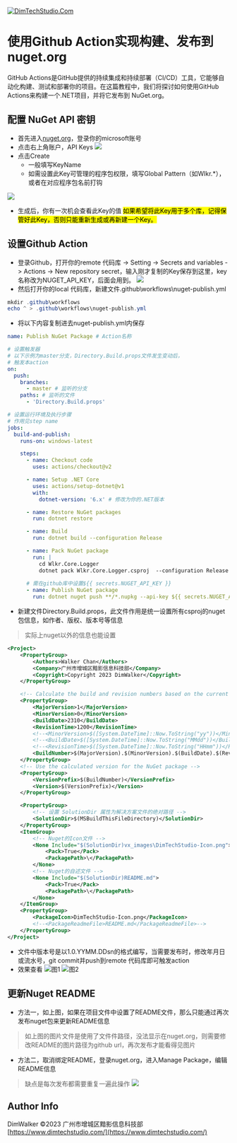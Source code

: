 [![DimTechStudio.Com](https://raw.githubusercontent.com/DimWalker/Wlkr.Core.Logger/master/vx_images/DimTechStudio-Logo.png)](https://www.dimtechstudio.com/)

# 使用Github Action实现构建、发布到 nuget.org
GitHub Actions是GitHub提供的持续集成和持续部署（CI/CD）工具，它能够自动化构建、测试和部署你的项目。在这篇教程中，我们将探讨如何使用GitHub Actions来构建一个.NET项目，并将它发布到 NuGet.org。

## 配置 NuGet API 密钥
* 首先进入[nuget.org](https://www.nuget.org/)，登录你的microsoft账号
* 点击右上角账户，API Keys
![](https://raw.githubusercontent.com/DimWalker/Wlkr.Core.Logger/master/vx_images/373385011243328.png)
* 点击Create
    * 一般填写KeyName
    * 如需设置此Key可管理的程序包权限，填写Global Pattern（如Wlkr.*），或者在对应程序包名前打钩

![](https://raw.githubusercontent.com/DimWalker/Wlkr.Core.Logger/master/vx_images/549775311234047.png)
* 生成后，你有一次机会查看此Key的值
<mark>如果希望将此Key用于多个库，记得保管好此Key，否则只能重新生成或再新建一个Key。</mark>
## 设置Github Action
* 登录Github，打开你的remote 代码库 -> Setting -> Secrets and variables -> Actions -> New repository secret，输入刚才复制的Key保存到这里，key名称改为NUGET_API_KEY，后面会用到。
![](https://raw.githubusercontent.com/DimWalker/Wlkr.Core.Logger/master/vx_images/477494813253202.png)
* 然后打开你的local 代码库，新建文件.github\workflows\nuget-publish.yml
```powershell
mkdir .github\workflows
echo ^ > .github\workflows\nuget-publish.yml
```
* 将以下内容复制进去nuget-publish.yml内保存
```yaml
name: Publish NuGet Package # Action名称

# 设置触发器
# 以下示例为master分支，Directory.Build.props文件发生变动后，
# 触发本action
on:
  push:
    branches:
      - master # 监听的分支
    paths: # 监听的文件
      - 'Directory.Build.props' 

# 设置运行环境及执行步骤
# 作用见step name
jobs:
  build-and-publish:
    runs-on: windows-latest

    steps:
      - name: Checkout code
        uses: actions/checkout@v2

      - name: Setup .NET Core
        uses: actions/setup-dotnet@v1
        with:
          dotnet-version: '6.x' # 修改为你的.NET版本

      - name: Restore NuGet packages
        run: dotnet restore

      - name: Build
        run: dotnet build --configuration Release

      - name: Pack NuGet package
        run: |
          cd Wlkr.Core.Logger
          dotnet pack Wlkr.Core.Logger.csproj  --configuration Release --no-build      
          
      # 需在github库中设置${{ secrets.NUGET_API_KEY }}
      - name: Publish NuGet package
        run: dotnet nuget push **/*.nupkg --api-key ${{ secrets.NUGET_API_KEY }} --source https://api.nuget.org/v3/index.json --skip-duplicate
```
* 新建文件Directory.Build.props，此文件作用是统一设置所有csproj的nuget包信息，如作者、版权、版本号等信息
> 实际上nuget以外的信息也能设置
```xml
<Project>
	<PropertyGroup>
		<Authors>Walker Chan</Authors>
		<Company>广州市增城区黯影信息科技部</Company>
		<Copyright>Copyright 2023 DimWalker</Copyright>
	</PropertyGroup>

	<!-- Calculate the build and revision numbers based on the current date -->
	<PropertyGroup>
		<MajorVersion>1</MajorVersion>
		<MinorVersion>0</MinorVersion>
		<BuildDate>2310</BuildDate>
		<RevisionTime>1200</RevisionTime>
		<!--<MinorVersion>$([System.DateTime]::Now.ToString("yy"))</MinorVersion>-->
		<!--<BuildDate>$([System.DateTime]::Now.ToString("MMdd"))</BuildDate>-->
		<!--<RevisionTime>$([System.DateTime]::Now.ToString("HHmm"))</RevisionTime>-->
		<BuildNumber>$(MajorVersion).$(MinorVersion).$(BuildDate).$(RevisionTime)</BuildNumber>
	</PropertyGroup>
	<!-- Use the calculated version for the NuGet package -->
	<PropertyGroup>
		<VersionPrefix>$(BuildNumber)</VersionPrefix>
		<Version>$(VersionPrefix)</Version>
	</PropertyGroup>

	<PropertyGroup>
		<!-- 设置 SolutionDir 属性为解决方案文件的绝对路径 -->
		<SolutionDir>$(MSBuildThisFileDirectory)</SolutionDir>
	</PropertyGroup>
	<ItemGroup>
		<!-- Nuget的Icon文件 -->
		<None Include="$(SolutionDir)vx_images\DimTechStudio-Icon.png">
			<Pack>True</Pack>
			<PackagePath>\</PackagePath>
		</None>
		<!-- Nuget的自述文件 -->
		<None Include="$(SolutionDir)README.md">
			<Pack>True</Pack>
			<PackagePath>\</PackagePath>
		</None>
	</ItemGroup>
	<PropertyGroup>
		<PackageIcon>DimTechStudio-Icon.png</PackageIcon>
		<!--<PackageReadmeFile>README.md</PackageReadmeFile>-->
	</PropertyGroup>
</Project>
```
* 文件中版本号是以1.0.YYMM.DDsn的格式编写，当需要发布时，修改年月日或流水号，git commit并push到remote 代码库即可触发action
* 效果查看
![图1](https://raw.githubusercontent.com/DimWalker/Wlkr.Core.Logger/master/vx_images/116940715232854.png)
![图2](https://raw.githubusercontent.com/DimWalker/Wlkr.Core.Logger/master/vx_images/567730715231300.png)

## 更新Nuget README
* 方法一，如上图，如果在项目文件中设置了README文件，那么只能通过再次发布nuget包来更新README信息
> 如上图的图片文件是使用了文件件路径，没法显示在nuget.org，则需要修改README的图片路径为github url，再次发布才能看得见图片
* 方法二，取消绑定README，登录nuget.org，进入Manage Package，编辑README信息
> 缺点是每次发布都需要重复一遍此操作
![](https://raw.githubusercontent.com/DimWalker/Wlkr.Core.Logger/master/vx_images/389592515261118.png)

## Author Info
DimWalker
©2023 广州市增城区黯影信息科技部
[https://www.dimtechstudio.com/](https://www.dimtechstudio.com/)